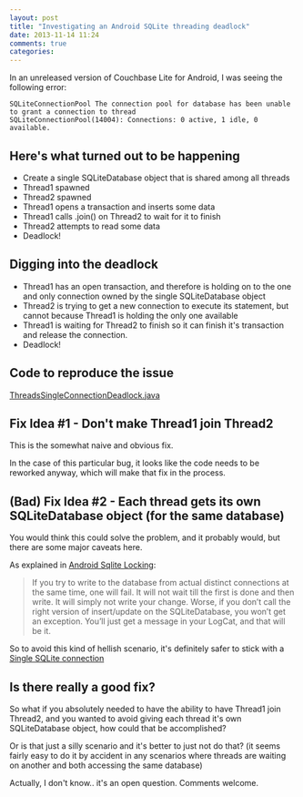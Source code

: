 ```yaml
---
layout: post
title: "Investigating an Android SQLite threading deadlock"
date: 2013-11-14 11:24
comments: true
categories: 
---
```


In an unreleased version of Couchbase Lite for Android, I was seeing the following error:

```
SQLiteConnectionPool The connection pool for database has been unable to grant a connection to thread
SQLiteConnectionPool(14004): Connections: 0 active, 1 idle, 0 available.
```

## Here's what turned out to be happening

* Create a single SQLiteDatabase object that is shared among all threads
* Thread1 spawned
* Thread2 spawned
* Thread1 opens a transaction and inserts some data
* Thread1 calls .join() on Thread2 to wait for it to finish
* Thread2 attempts to read some data
* Deadlock! 

## Digging into the deadlock 

* Thread1 has an open transaction, and therefore is holding on to the one and only connection owned by the single SQLiteDatabase object
* Thread2 is trying to get a new connection to execute its statement, but cannot because Thread1 is holding the only one available
* Thread1 is waiting for Thread2 to finish so it can finish it's transaction and release the connection.
* Deadlock!

## Code to reproduce the issue

[ThreadsSingleConnectionDeadlock.java](https://github.com/couchbaselabs/android-sqlite-experiments/blob/master/AndroidSQLiteExperiments/src/main/java/com/couchbaselabs/droidsqliteexprmnts/experiments/ThreadsSingleConnectionDeadlock.java)

## Fix Idea #1 - Don't make Thread1 join Thread2

This is the somewhat naive and obvious fix.  

In the case of this particular bug, it looks like the code needs to be reworked anyway, which will make that fix in the process.

## (Bad) Fix Idea #2 - Each thread gets its own SQLiteDatabase object (for the same database)

You would think this could solve the problem, and it probably would, but there are some major caveats here.

As explained in [Android Sqlite Locking](http://touchlabblog.tumblr.com/post/24474398246/android-sqlite-locking):

> If you try to write to the database from actual distinct connections at the same time, one will fail.  It will not wait till the first is done and then write.  It will simply not write your change.  Worse, if you don’t call the right version of insert/update on the SQLiteDatabase, you won’t get an exception.  You’ll just get a message in your LogCat, and that will be it.

So to avoid this kind of hellish scenario, it's definitely safer to stick with a [Single SQLite connection](http://touchlabblog.tumblr.com/post/24474750219/single-sqlite-connection)

## Is there really a good fix?

So what if you absolutely needed to have the ability to have Thread1 join Thread2, and you wanted to avoid giving each thread it's own SQLiteDatabase object, how could that be accomplished?  

Or is that just a silly scenario and it's better to just not do that?  (it seems fairly easy to do it by accident in any scenarios where threads are waiting on another and both accessing the same database)

Actually, I don't know.. it's an open question.  Comments welcome.


